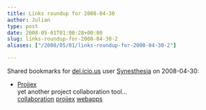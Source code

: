 ```yaml
---
title: Links roundup for 2008-04-30
author: Julian
type: post
date: 2008-05-01T01:00:28+00:00
slug: links-roundup-for-2008-04-30-2 
aliases: ["/2008/05/01/links-roundup-for-2008-04-30-2"]

---
```

Shared bookmarks for [del.icio.us][1] user [Synesthesia][2] on 2008-04-30:

  * [Projjex][3]  
    yet another project collaboration tool&#8230;  
    [collaboration][4] [projjex][5] [webapps][6]

 [1]: https://del.icio.us/
 [2]: https://del.icio.us/synesthesia
 [3]: https://www.projjex.com/
 [4]: https://del.icio.us/synesthesia/collaboration
 [5]: https://del.icio.us/synesthesia/projjex
 [6]: https://del.icio.us/synesthesia/webapps
